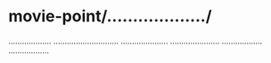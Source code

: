 # movie-point/.................../
...................
.............................
.....................
......................
..................
..................
